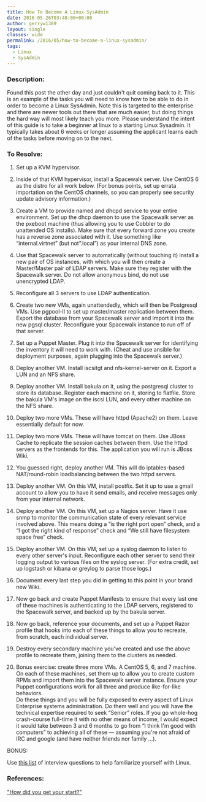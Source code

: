 ```yaml
---
title: How To Become A Linux SysAdmin
date: 2016-05-26T03:48:00+00:00
author: gerryw1389
layout: single
classes: wide
permalink: /2016/05/how-to-become-a-linux-sysadmin/
tags:
  - Linux
  - SysAdmin
---
```

<!--more-->

### Description:

Found this post the other day and just couldn't quit coming back to it. This is an example of the tasks you will need to know how to be able to do in order to become a Linux SysAdmin. Note this is targeted to the enterprise and there are newer tools out there that are much easier, but doing things the hard way will most likely teach you more. Please understand the intent of this guide is to take a beginner at linux to a starting Linux Sysadmin. It typically takes about 6 weeks or longer assuming the applicant learns each of the tasks before moving on to the next.

### To Resolve:

1. Set up a KVM hypervisor.

2. Inside of that KVM hypervisor, install a Spacewalk server. Use CentOS 6 as the distro for all work below. (For bonus points, set up errata importation on the CentOS channels, so you can properly see security update advisory information.)

3. Create a VM to provide named and dhcpd service to your entire environment. Set up the dhcp daemon to use the Spacewalk server as the pxeboot machine (thus allowing you to use Cobbler to do unattended OS installs). Make sure that every forward zone you create has a reverse zone associated with it. Use something like &#8220;internal.virtnet&#8221; (but not&#8221;.local&#8221;) as your internal DNS zone.

4. Use that Spacewalk server to automatically (without touching it) install a new pair of OS instances, with which you will then create a Master/Master pair of LDAP servers. Make sure they register with the Spacewalk server. Do not allow anonymous bind, do not use unencrypted LDAP.

5. Reconfigure all 3 servers to use LDAP authentication.

6. Create two new VMs, again unattendedly, which will then be Postgresql VMs. Use pgpool-II to set up master/master replication between them. Export the database from your Spacewalk server and import it into the new pgsql cluster. Reconfigure your Spacewalk instance to run off of that server.

7. Set up a Puppet Master. Plug it into the Spacewalk server for identifying the inventory it will need to work with. (Cheat and use ansible for deployment purposes, again plugging into the Spacewalk server.)

8. Deploy another VM. Install iscsitgt and nfs-kernel-server on it. Export a LUN and an NFS share.

9. Deploy another VM. Install bakula on it, using the postgresql cluster to store its database. Register each machine on it, storing to flatfile. Store the bakula VM's image on the iscsi LUN, and every other machine on the NFS share.

10. Deploy two more VMs. These will have httpd (Apache2) on them. Leave essentially default for now.

11. Deploy two more VMs. These will have tomcat on them. Use JBoss Cache to replicate the session caches between them. Use the httpd servers as the frontends for this. The application you will run is JBoss Wiki.

12. You guessed right, deploy another VM. This will do iptables-based NAT/round-robin loadbalancing between the two httpd servers.

13. Deploy another VM. On this VM, install postfix. Set it up to use a gmail account to allow you to have it send emails, and receive messages only from your internal network.

14. Deploy another VM. On this VM, set up a Nagios server. Have it use snmp to monitor the communication state of every relevant service involved above. This means doing a &#8220;is the right port open&#8221; check, and a &#8220;I got the right kind of response&#8221; check and &#8220;We still have filesystem space free&#8221; check.

15. Deploy another VM. On this VM, set up a syslog daemon to listen to every other server's input. Reconfigure each other server to send their logging output to various files on the syslog server. (For extra credit, set up logstash or kibana or greylog to parse those logs.)

16. Document every last step you did in getting to this point in your brand new Wiki.

17. Now go back and create Puppet Manifests to ensure that every last one of these machines is authenticating to the LDAP servers, registered to the Spacewalk server, and backed up by the bakula server.

18. Now go back, reference your documents, and set up a Puppet Razor profile that hooks into each of these things to allow you to recreate, from scratch, each individual server.

19. Destroy every secondary machine you've created and use the above profile to recreate them, joining them to the clusters as needed.

20. Bonus exercise: create three more VMs. A CentOS 5, 6, and 7 machine. On each of these machines, set them up to allow you to create custom RPMs and import them into the Spacewalk server instance. Ensure your Puppet configurations work for all three and produce like-for-like behaviors.  
Do these things and you will be fully exposed to every aspect of Linux Enterprise systems administration. Do them well and you will have the technical expertise required to seek &#8220;Senior&#8221; roles. If you go whole-hog crash-course full-time it with no other means of income, I would expect it would take between 3 and 6 months to go from &#8220;I think I'm good with computers&#8221; to achieving all of these &#8212; assuming you're not afraid of IRC and google (and have neither friends nor family &#8230;).

BONUS:

Use [this list](https://github.com/chassing/linux-sysadmin-interview-questions) of interview questions to help familiarize yourself with Linux.

### References:

["How did you get your start?"](https://www.reddit.com/r/linuxadmin/comments/2s924h/how_did_you_get_your_start/cnnw1ma)